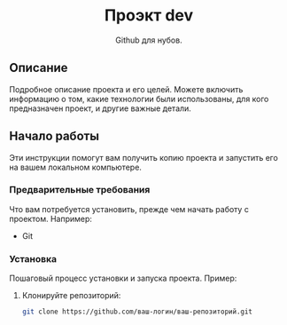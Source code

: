 <!-- Проект Dev  -->
<h1 align="center"><b>Проэкт dev</b></h1>

<!-- Тренировочная работа с Github -->
<p align="center">Github для нубов.</p>

<!-- работа с Git и ветвление -->
## Описание

Подробное описание проекта и его целей. Можете включить информацию о том, какие технологии были использованы, для кого предназначен проект, и другие важные детали.

<!-- Начало работы -->
## Начало работы

Эти инструкции помогут вам получить копию проекта и запустить его на вашем локальном компьютере.

<!-- Предварительные требования -->
### Предварительные требования

Что вам потребуется установить, прежде чем начать работу с проектом. Например:

- Git

<!-- Установка -->
### Установка

Пошаговый процесс установки и запуска проекта. Пример:

1. Клонируйте репозиторий:
   ```sh
   git clone https://github.com/ваш-логин/ваш-репозиторий.git

